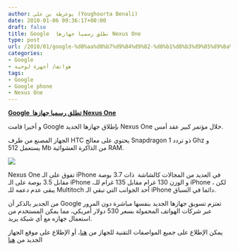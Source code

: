 ```yaml
---
author: يوغرطة بن علي (Youghourta Benali)
date: 2010-01-06 09:36:17+00:00
draft: false
title: Google  تطلق رسميا جهازها Nexus One
type: post
url: /2010/01/google-%d8%aa%d8%b7%d9%84%d9%82-%d8%b1%d8%b3%d9%85%d9%8a%d8%a7-%d8%ac%d9%87%d8%a7%d8%b2%d9%87%d8%a7-nexus-one/
categories:
- Google
- هواتف/ أجهزة لوحية
tags:
- Google
- Google phone
- Nexus One
---
```


[**Google  تطلق رسميا جهازها Nexus One**](http://www.it-scoop.com/2010/01/google-%d8%aa%d8%b7%d9%84%d9%82-%d8%b1%d8%b3%d9%85%d9%8a%d8%a7-%d8%ac%d9%87%d8%a7%d8%b2%d9%87%d8%a7-nexus-one/)


و أخيرا قامت Google بإطلاق جهازها الجديد Nexus One خلال مؤتمر كبير عقد أمس.

الجهاز المصنع من طرف HTC يحتوي على معالج Snapdragon ذو تردد 1 Ghz و يستعمل 512 Mb من الذاكرة العشوائية RAM.

[![](http://www.it-scoop.com/wp-content/uploads/2010/01/Nexus_One2_270x491.jpg)
](http://www.it-scoop.com/2010/01/google-%d8%aa%d8%b7%d9%84%d9%82-%d8%b1%d8%b3%d9%85%d9%8a%d8%a7-%d8%ac%d9%87%d8%a7%d8%b2%d9%87%d8%a7-nexus-one/)

Nexus One تفوق على الـ iPhone في العديد من المجالات كالشاشة  ذات 3.7 بوصة مقابل 3.5 بوصة على الـ iPhone ،و الوزن 130 غرام مقابل 135 غرام للـ iPhone ، لكن يبقى عدم دعمه للـ Multitoch أحد الجوانب التي تبقي الـ iPhone دائما في السباق.

من الجدير بالذكر أن Google تعتزم تسويق جهازها الجديد بنفسها مباشرة دون المرور عبر شركات الهواتف المحمولة بسعر 530 دولار أمريكي، مما يمكن المستخدم من استعمال جهازه مع أي شبكة يريد.

يمكن الإطلاع على جميع المواصفات التقنية للجهاز من [هنا](http://www.google.com/phone/static/en_US-nexusone_tech_specs.html)، أو الإطلاع على موقع الجهاز الجديد من [هنا](http://www.google.com/phone/static/en_US-nexusone_tech_specs.html)
